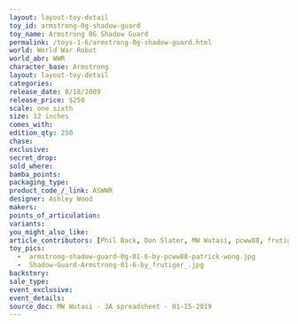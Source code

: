 ```yaml
---
layout: layout-toy-detail 
toy_id: armstrong-0g-shadow-guard
toy_name: Armstrong 0G Shadow Guard
permalink: /toys-1-6/armstrong-0g-shadow-guard.html
world: World War Robot
world_abr: WWR
character_base: Armstrong 
layout: layout-toy-detail
categories: 
release_date: 8/18/2009
release_price: $250 
scale: one sixth
size: 12 inches
comes_with: 
edition_qty: 250
chase: 
exclusive: 
secret_drop: 
sold_where: 
bamba_points: 
packaging_type: 
product_code_/_link: ASWWR
designer: Ashley Wood
makers: 
points_of_articulation: 
variants: 
you_might_also_like: 
article_contributors: [Phil Back, Don Slater, MW Wutasi, pcww88, frutiger_]
toy_pics: 
  -  armstrong-shadow-guard-0g-01-6-by-pcww88-patrick-wong.jpg
  -  Shadow-Guard-Armstrong-01-6-by_frutiger_.jpg
backstory: 
sale_type: 
event_exclusive: 
event_details: 
source_doc: MW Wutasi - 3A spreadsheet - 01-15-2019
---
```


